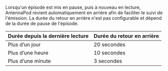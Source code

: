 Lorsqu'un épisode est mis en pause, puis à nouveau en lecture, AntennaPod revient
automatiquement en arrière afin de faciliter le suivi de l'émission. La durée du
retour en arrière n'est pas configurable et dépend de la durée de pause de
l'épisode.

| Durée depuis la dernière lecture | Durée du retour en arrière |
| --- | --- |
| Plus d’un jour | 20 secondes |
| Plus d’une heure | 10 secondes |
| Plus d’une minute | 3 secondes |
